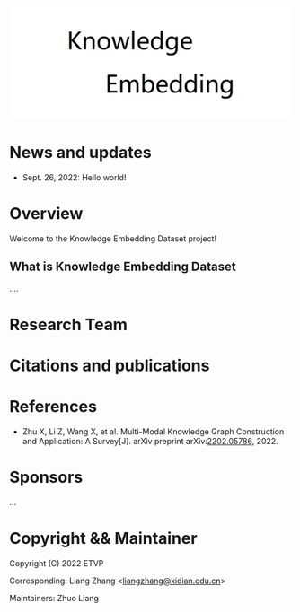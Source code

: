 
![Knowledge Embedding](/figures/logo.png)

# News and updates

* Sept. 26, 2022: Hello world!

# Overview

Welcome to the Knowledge Embedding Dataset project!

## What is Knowledge Embedding Dataset

....


# Research Team

# Citations and publications

# References

* Zhu X, Li Z, Wang X, et al. Multi-Modal Knowledge Graph Construction and Application: A Survey[J]. arXiv preprint arXiv:[2202.05786](https://arxiv.org/abs/2202.05786), 2022.

# Sponsors

...

# Copyright && Maintainer

Copyright (C) 2022 ETVP

Corresponding: Liang Zhang <<liangzhang@xidian.edu.cn>>

Maintainers: Zhuo Liang 